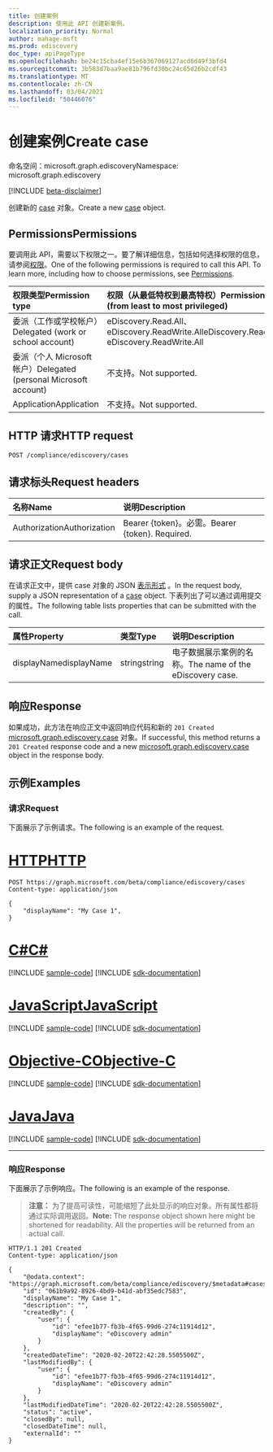 ```yaml
---
title: 创建案例
description: 使用此 API 创建新案例。
localization_priority: Normal
author: mahage-msft
ms.prod: ediscovery
doc_type: apiPageType
ms.openlocfilehash: be24c15cba4ef15e6b367069127acd6d49f3bfd4
ms.sourcegitcommit: 3b583d7baa9ae81b796fd30bc24c65d26b2cdf43
ms.translationtype: MT
ms.contentlocale: zh-CN
ms.lasthandoff: 03/04/2021
ms.locfileid: "50446076"
---
```

# <a name="create-case"></a><span data-ttu-id="04f0d-103">创建案例</span><span class="sxs-lookup"><span data-stu-id="04f0d-103">Create case</span></span>

<span data-ttu-id="04f0d-104">命名空间：microsoft.graph.ediscovery</span><span class="sxs-lookup"><span data-stu-id="04f0d-104">Namespace: microsoft.graph.ediscovery</span></span>

[!INCLUDE [beta-disclaimer](../../includes/beta-disclaimer.md)]

<span data-ttu-id="04f0d-105">创建新的 [case](../resources/ediscovery-case.md) 对象。</span><span class="sxs-lookup"><span data-stu-id="04f0d-105">Create a new [case](../resources/ediscovery-case.md) object.</span></span>

## <a name="permissions"></a><span data-ttu-id="04f0d-106">Permissions</span><span class="sxs-lookup"><span data-stu-id="04f0d-106">Permissions</span></span>

<span data-ttu-id="04f0d-p101">要调用此 API，需要以下权限之一。要了解详细信息，包括如何选择权限的信息，请参阅[权限](/graph/permissions-reference)。</span><span class="sxs-lookup"><span data-stu-id="04f0d-p101">One of the following permissions is required to call this API. To learn more, including how to choose permissions, see [Permissions](/graph/permissions-reference).</span></span>

|<span data-ttu-id="04f0d-109">权限类型</span><span class="sxs-lookup"><span data-stu-id="04f0d-109">Permission type</span></span>|<span data-ttu-id="04f0d-110">权限（从最低特权到最高特权）</span><span class="sxs-lookup"><span data-stu-id="04f0d-110">Permissions (from least to most privileged)</span></span>|
|:---|:---|
|<span data-ttu-id="04f0d-111">委派（工作或学校帐户）</span><span class="sxs-lookup"><span data-stu-id="04f0d-111">Delegated (work or school account)</span></span>|<span data-ttu-id="04f0d-112">eDiscovery.Read.All、eDiscovery.ReadWrite.All</span><span class="sxs-lookup"><span data-stu-id="04f0d-112">eDiscovery.Read.All, eDiscovery.ReadWrite.All</span></span>|
|<span data-ttu-id="04f0d-113">委派（个人 Microsoft 帐户）</span><span class="sxs-lookup"><span data-stu-id="04f0d-113">Delegated (personal Microsoft account)</span></span>|<span data-ttu-id="04f0d-114">不支持。</span><span class="sxs-lookup"><span data-stu-id="04f0d-114">Not supported.</span></span>|
|<span data-ttu-id="04f0d-115">Application</span><span class="sxs-lookup"><span data-stu-id="04f0d-115">Application</span></span>|<span data-ttu-id="04f0d-116">不支持。</span><span class="sxs-lookup"><span data-stu-id="04f0d-116">Not supported.</span></span>|

## <a name="http-request"></a><span data-ttu-id="04f0d-117">HTTP 请求</span><span class="sxs-lookup"><span data-stu-id="04f0d-117">HTTP request</span></span>

<!-- { "blockType": "ignored" } -->

```http
POST /compliance/ediscovery/cases
```

## <a name="request-headers"></a><span data-ttu-id="04f0d-118">请求标头</span><span class="sxs-lookup"><span data-stu-id="04f0d-118">Request headers</span></span>

| <span data-ttu-id="04f0d-119">名称</span><span class="sxs-lookup"><span data-stu-id="04f0d-119">Name</span></span>          | <span data-ttu-id="04f0d-120">说明</span><span class="sxs-lookup"><span data-stu-id="04f0d-120">Description</span></span>   |
|:--------------|:--------------|
| <span data-ttu-id="04f0d-121">Authorization</span><span class="sxs-lookup"><span data-stu-id="04f0d-121">Authorization</span></span> | <span data-ttu-id="04f0d-p102">Bearer {token}。必需。</span><span class="sxs-lookup"><span data-stu-id="04f0d-p102">Bearer {token}. Required.</span></span> |

## <a name="request-body"></a><span data-ttu-id="04f0d-124">请求正文</span><span class="sxs-lookup"><span data-stu-id="04f0d-124">Request body</span></span>

<span data-ttu-id="04f0d-125">在请求正文中，提供 case 对象的 JSON [表示形式](../resources/ediscovery-case.md) 。</span><span class="sxs-lookup"><span data-stu-id="04f0d-125">In the request body, supply a JSON representation of a [case](../resources/ediscovery-case.md) object.</span></span> <span data-ttu-id="04f0d-126">下表列出了可以通过调用提交的属性。</span><span class="sxs-lookup"><span data-stu-id="04f0d-126">The following table lists properties that can be submitted with the call.</span></span>

| <span data-ttu-id="04f0d-127">属性</span><span class="sxs-lookup"><span data-stu-id="04f0d-127">Property</span></span>     | <span data-ttu-id="04f0d-128">类型</span><span class="sxs-lookup"><span data-stu-id="04f0d-128">Type</span></span>        | <span data-ttu-id="04f0d-129">说明</span><span class="sxs-lookup"><span data-stu-id="04f0d-129">Description</span></span> |
|:-------------|:------------|:------------|
| <span data-ttu-id="04f0d-130">displayName</span><span class="sxs-lookup"><span data-stu-id="04f0d-130">displayName</span></span>  | <span data-ttu-id="04f0d-131">string</span><span class="sxs-lookup"><span data-stu-id="04f0d-131">string</span></span>      | <span data-ttu-id="04f0d-132">电子数据展示案例的名称。</span><span class="sxs-lookup"><span data-stu-id="04f0d-132">The name of the eDiscovery case.</span></span> |

## <a name="response"></a><span data-ttu-id="04f0d-133">响应</span><span class="sxs-lookup"><span data-stu-id="04f0d-133">Response</span></span>

<span data-ttu-id="04f0d-134">如果成功，此方法在响应正文中返回响应代码和新的 `201 Created` [microsoft.graph.ediscovery.case](../resources/ediscovery-case.md) 对象。</span><span class="sxs-lookup"><span data-stu-id="04f0d-134">If successful, this method returns a `201 Created` response code and a new [microsoft.graph.ediscovery.case](../resources/ediscovery-case.md) object in the response body.</span></span>

## <a name="examples"></a><span data-ttu-id="04f0d-135">示例</span><span class="sxs-lookup"><span data-stu-id="04f0d-135">Examples</span></span>

### <a name="request"></a><span data-ttu-id="04f0d-136">请求</span><span class="sxs-lookup"><span data-stu-id="04f0d-136">Request</span></span>

<span data-ttu-id="04f0d-137">下面展示了示例请求。</span><span class="sxs-lookup"><span data-stu-id="04f0d-137">The following is an example of the request.</span></span>

# <a name="http"></a>[<span data-ttu-id="04f0d-138">HTTP</span><span class="sxs-lookup"><span data-stu-id="04f0d-138">HTTP</span></span>](#tab/http)
<!-- {
  "blockType": "request",
  "name": "post_case"
}-->

```http
POST https://graph.microsoft.com/beta/compliance/ediscovery/cases
Content-type: application/json

{
    "displayName": "My Case 1",
}
```

# <a name="c"></a>[<span data-ttu-id="04f0d-139">C#</span><span class="sxs-lookup"><span data-stu-id="04f0d-139">C#</span></span>](#tab/csharp)
[!INCLUDE [sample-code](../includes/snippets/csharp/post-ediscoverycase-csharp-snippets.md)]
[!INCLUDE [sdk-documentation](../includes/snippets/snippets-sdk-documentation-link.md)]

# <a name="javascript"></a>[<span data-ttu-id="04f0d-140">JavaScript</span><span class="sxs-lookup"><span data-stu-id="04f0d-140">JavaScript</span></span>](#tab/javascript)
[!INCLUDE [sample-code](../includes/snippets/javascript/post-ediscoverycase-javascript-snippets.md)]
[!INCLUDE [sdk-documentation](../includes/snippets/snippets-sdk-documentation-link.md)]

# <a name="objective-c"></a>[<span data-ttu-id="04f0d-141">Objective-C</span><span class="sxs-lookup"><span data-stu-id="04f0d-141">Objective-C</span></span>](#tab/objc)
[!INCLUDE [sample-code](../includes/snippets/objc/post-ediscoverycase-objc-snippets.md)]
[!INCLUDE [sdk-documentation](../includes/snippets/snippets-sdk-documentation-link.md)]

# <a name="java"></a>[<span data-ttu-id="04f0d-142">Java</span><span class="sxs-lookup"><span data-stu-id="04f0d-142">Java</span></span>](#tab/java)
[!INCLUDE [sample-code](../includes/snippets/java/post-ediscoverycase-java-snippets.md)]
[!INCLUDE [sdk-documentation](../includes/snippets/snippets-sdk-documentation-link.md)]

---

### <a name="response"></a><span data-ttu-id="04f0d-143">响应</span><span class="sxs-lookup"><span data-stu-id="04f0d-143">Response</span></span>

<span data-ttu-id="04f0d-144">下面展示了示例响应。</span><span class="sxs-lookup"><span data-stu-id="04f0d-144">The following is an example of the response.</span></span>

> <span data-ttu-id="04f0d-p104">**注意：** 为了提高可读性，可能缩短了此处显示的响应对象。所有属性都将通过实际调用返回。</span><span class="sxs-lookup"><span data-stu-id="04f0d-p104">**Note:** The response object shown here might be shortened for readability. All the properties will be returned from an actual call.</span></span>

<!-- {
  "blockType": "response",
  "truncated": true,
  "@odata.type": "microsoft.graph.ediscovery.case"
} -->

```http
HTTP/1.1 201 Created
Content-type: application/json

{
    "@odata.context": "https://graph.microsoft.com/beta/compliance/ediscovery/$metadata#cases/$entity",
    "id": "061b9a92-8926-4bd9-b41d-abf35edc7583",
    "displayName": "My Case 1",
    "description": "",
    "createdBy": {
        "user": {
            "id": "efee1b77-fb3b-4f65-99d6-274c11914d12",
            "displayName": "eDiscovery admin"
        }
    },
    "createdDateTime": "2020-02-20T22:42:28.5505500Z",
    "lastModifiedBy": {
        "user": {
            "id": "efee1b77-fb3b-4f65-99d6-274c11914d12",
            "displayName": "eDiscovery admin"
        }
    },
    "lastModifiedDateTime": "2020-02-20T22:42:28.5505500Z",
    "status": "active",
    "closedBy": null,
    "closedDateTime": null,
    "externalId": ""
}
```

<!-- uuid: 16cd6b66-4b1a-43a1-adaf-3a886856ed98
2019-02-04 14:57:30 UTC -->
<!-- {
  "type": "#page.annotation",
  "description": "Create case",
  "keywords": "",
  "section": "documentation",
  "tocPath": ""
}-->
